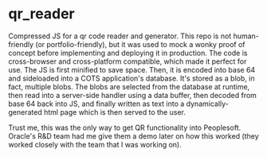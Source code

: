 # qr_reader
Compressed JS for a qr code reader and generator. This repo is not human-friendly (or portfolio-friendly), but it was used to mock a wonky proof of concept before implementing and deploying it in production. The code is cross-browser and cross-platform compatible, which made it perfect for use. The JS is first minified to save space. Then, it is encoded into base 64 and sideloaded into a COTS application's database. It's stored as a blob, in fact, multiple blobs. The blobs are selected from the database at runtime, then read into a server-side handler using a data buffer, then decoded from base 64 back into JS, and finally written as text into a dynamically-generated html page which is then served to the user. 

Trust me, this was the only way to get QR functionality into Peoplesoft. Oracle's R&D team had me give them a demo later on how this worked (they worked closely with the team that I was working on).
